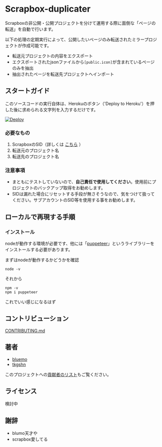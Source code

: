 # Scrapbox-duplicater

Scrapboxの非公開・公開プロジェクトを分けて運用する際に面倒な「ページの転送」を自動で行います。

以下の処理の定期実行によって、公開したいページのみ転送されたミラープロジェクトが作成可能です。
- 転送元プロジェクトの内容をエクスポート
- エクスポートされたjsonファイルから`[public.icon]`が含まれているページのみを抽出
- 抽出されたページを転送先プロジェクトへインポート

## スタートガイド

このソースコードの実行自体は、Herokuのボタン（'Deploy to Heroku'）を押した後に求められる文字列を入力するだけです。

[![Deploy](https://www.herokucdn.com/deploy/button.svg)](https://dashboard.heroku.com/new?template=https%3A%2F%2Fgithub.com%2Ftkgshn%2Fscrapbox-duplicater%2Ftree%2Fmaster)

### 必要なもの
1. ScrapboxのSID（詳しくは [こちら](https://scrapbox.io/nishio/Scrapbox%E3%81%AEprivate%E3%83%97%E3%83%AD%E3%82%B8%E3%82%A7%E3%82%AF%E3%83%88%E3%81%AEAPI%E3%82%92%E5%8F%A9%E3%81%8F) ）
2. 転送元のプロジェクト名
3. 転送先のプロジェクト名

### 注意事項

- まともにテストしていないので、**自己責任で使用してください**。使用前にプロジェクトのバックアップ取得をお勧めします。
- SIDは漏れた場合にリセットする手段が無さそうなので、気をつけて扱ってください。サブアカウントのSID等を使用する事をお勧めします。

## ローカルで再現する手順
### インストール

nodeが動作する環境が必要です、他には「[puppeteer](https://pptr.dev/)」というライブラリーをインストールする必要があります。

まずはnodeが動作するかどうかを確認

```
node -v
```

それから

```
npm -v
npm i puppeteer
```

これでいい感じになるはず

## コントリビューション

 [CONTRIBUTING.md](https://github.com/tkgshn/scrapbox-duplicater/blob/master/CONTRIBUTING.md) 


## 著者

-   [bluemo](https://twitter.com/blu3mo)
-   [tkgshn](https://twitter.com/tkgshn)

このプロジェクトへの[貢献者のリスト](https://github.com/tkgshn/scrapbox-duplicater/blob/master/CONTRIBUTING.md)もご覧ください。

## ライセンス


検討中

## 謝辞

-   blumo天才や
-   scrapbox愛してる
